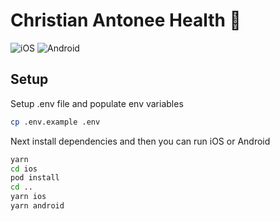 # Christian Antonee Health 🚀

![iOS](https://github.com/moulie415/ChristianAntoneeHealth/actions/workflows/app-store.yml/badge.svg)
![Android](https://github.com/moulie415/ChristianAntoneeHealth/actions/workflows/google-play.yml/badge.svg)

## Setup

Setup .env file and populate env variables

```bash
cp .env.example .env
```

Next install dependencies and then you can run iOS or Android

```bash
yarn
cd ios
pod install
cd ..
yarn ios
yarn android
```
